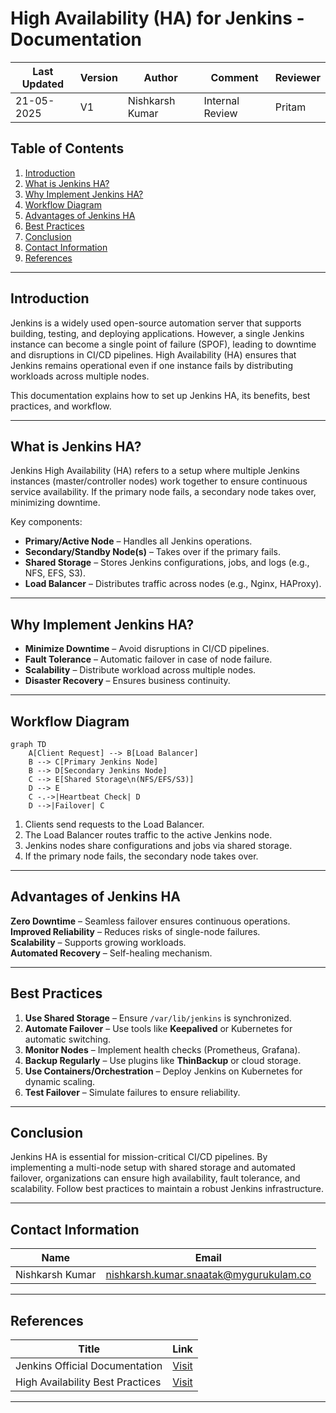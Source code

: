 # High Availability (HA) for Jenkins - Documentation  

| Last Updated | Version | Author          | Comment         | Reviewer |
|--------------|---------|-----------------|-----------------|----------|
|  21-05-2025  | V1      | Nishkarsh Kumar | Internal Review | Pritam   |

## Table of Contents  
1. [Introduction](#introduction)  
2. [What is Jenkins HA?](#what-is-jenkins-ha)  
3. [Why Implement Jenkins HA?](#why-implement-jenkins-ha)  
4. [Workflow Diagram](#workflow-diagram)  
5. [Advantages of Jenkins HA](#advantages-of-jenkins-ha)  
6. [Best Practices](#best-practices)  
7. [Conclusion](#conclusion)  
8. [Contact Information](#contact-information)  
9. [References](#references)  

---

## Introduction  
Jenkins is a widely used open-source automation server that supports building, testing, and deploying applications. However, a single Jenkins instance can become a single point of failure (SPOF), leading to downtime and disruptions in CI/CD pipelines. High Availability (HA) ensures that Jenkins remains operational even if one instance fails by distributing workloads across multiple nodes.  

This documentation explains how to set up Jenkins HA, its benefits, best practices, and workflow.  

---

## What is Jenkins HA?  
Jenkins High Availability (HA) refers to a setup where multiple Jenkins instances (master/controller nodes) work together to ensure continuous service availability. If the primary node fails, a secondary node takes over, minimizing downtime.  

Key components:  
- **Primary/Active Node** – Handles all Jenkins operations.  
- **Secondary/Standby Node(s)** – Takes over if the primary fails.  
- **Shared Storage** – Stores Jenkins configurations, jobs, and logs (e.g., NFS, EFS, S3).  
- **Load Balancer** – Distributes traffic across nodes (e.g., Nginx, HAProxy).  

---

## Why Implement Jenkins HA?  
- **Minimize Downtime** – Avoid disruptions in CI/CD pipelines.  
- **Fault Tolerance** – Automatic failover in case of node failure.  
- **Scalability** – Distribute workload across multiple nodes.  
- **Disaster Recovery** – Ensures business continuity.  

---

## Workflow Diagram  
```mermaid
graph TD
    A[Client Request] --> B[Load Balancer]
    B --> C[Primary Jenkins Node]
    B --> D[Secondary Jenkins Node]
    C --> E[Shared Storage\n(NFS/EFS/S3)]
    D --> E
    C -.->|Heartbeat Check| D
    D -->|Failover| C
```

1. Clients send requests to the Load Balancer.  
2. The Load Balancer routes traffic to the active Jenkins node.  
3. Jenkins nodes share configurations and jobs via shared storage.  
4. If the primary node fails, the secondary node takes over.  

---

## Advantages of Jenkins HA  
**Zero Downtime** – Seamless failover ensures continuous operations.  
**Improved Reliability** – Reduces risks of single-node failures.  
**Scalability** – Supports growing workloads.  
**Automated Recovery** – Self-healing mechanism.  

---

## Best Practices  
1. **Use Shared Storage** – Ensure `/var/lib/jenkins` is synchronized.  
2. **Automate Failover** – Use tools like **Keepalived** or Kubernetes for automatic switching.  
3. **Monitor Nodes** – Implement health checks (Prometheus, Grafana).  
4. **Backup Regularly** – Use plugins like **ThinBackup** or cloud storage.  
5. **Use Containers/Orchestration** – Deploy Jenkins on Kubernetes for dynamic scaling.  
6. **Test Failover** – Simulate failures to ensure reliability.  

---

## Conclusion  
Jenkins HA is essential for mission-critical CI/CD pipelines. By implementing a multi-node setup with shared storage and automated failover, organizations can ensure high availability, fault tolerance, and scalability. Follow best practices to maintain a robust Jenkins infrastructure.  

---

## Contact Information  
| **Name**    | **Email**                |
|-------------|--------------------------|
| Nishkarsh Kumar     | nishkarsh.kumar.snaatak@mygurukulam.co  |  

---

## References  

| Title                          | Link                                                                 |  
|--------------------------------|----------------------------------------------------------------------|  
| Jenkins Official Documentation       | [Visit](https://www.jenkins.io/doc/) |  
| High Availability Best Practices                  | [Visit](https://www.redhat.com/en/topics/high-availability) |  
---

